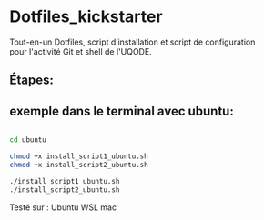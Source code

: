 

# Dotfiles_kickstarter

Tout-en-un Dotfiles, script d’installation et script de configuration  
pour l'activité Git et shell de l'UQODE.

## Étapes:  

## exemple dans le terminal avec ubuntu:

```sh

cd ubuntu

chmod +x install_script1_ubuntu.sh
chmod +x install_script2_ubuntu.sh

./install_script1_ubuntu.sh
./install_script2_ubuntu.sh

```

Testé sur :
Ubuntu
WSL
mac


